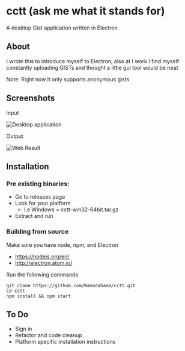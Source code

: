 # cctt (ask me what it stands for)
A desktop Gist application written in Electron

## About
I wrote this to introduce myself to Electron, also at I work I find myself constantly uploading GISTs and thought a little gui tool would be neat

Note: Right now it only supports anonymous gists
## Screenshots

Input

![Desktop application](https://r.kyaa.sg/erkiun.png)

Output

![Web Result](https://r.kyaa.sg/wglrib.png)


## Installation

### Pre existing binaries:

  - Go to releases page
  - Look for your platform
    - i.e Windows = cctt-win32-64bit.tar.gz
  - Extract and run

### Building from source
Make sure you have node, npm, and Electron

- https://nodejs.org/en/
- http://electron.atom.io/

Run the following commands
```
git clone https://github.com/Wamadahama/cctt.git
cd cctt
npm install && npm start  
```


## To Do
- Sign in
- Refactor and code cleanup
- Platform specific installation instructions
